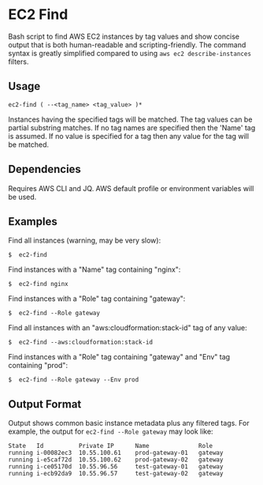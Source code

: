 EC2 Find
========

Bash script to find AWS EC2 instances by tag values and show concise output
that is both human-readable and scripting-friendly. The command syntax is
greatly simplified compared to using `aws ec2 describe-instances` filters.


Usage
-----

```
ec2-find ( --<tag_name> <tag_value> )*
```

Instances having the specified tags will be matched. The tag values can be
partial substring matches. If no tag names are specified then the 'Name' tag is
assumed. If no value is specified for a tag then any value for the tag will be
matched.


Dependencies
------------

Requires AWS CLI and JQ. AWS default profile or environment variables will be
used.


Examples
-------

Find all instances (warning, may be very slow):

    $  ec2-find

Find instances with a "Name" tag containing "nginx":

    $  ec2-find nginx

Find instances with a "Role" tag containing "gateway":

    $  ec2-find --Role gateway

Find all instances with an "aws:cloudformation:stack-id" tag of any value:

    $  ec2-find --aws:cloudformation:stack-id

Find instances with a "Role" tag containing "gateway" and "Env" tag containing
"prod":

    $  ec2-find --Role gateway --Env prod


Output Format
-------------

Output shows common basic instance metadata plus any filtered tags. For
example, the output for `ec2-find --Role gateway` may look like:

```
State   Id          Private IP      Name              Role
running i-00082ec3  10.55.100.61    prod-gateway-01   gateway
running i-e5caf72d  10.55.100.62    prod-gateway-02   gateway
running i-ce05170d  10.55.96.56     test-gateway-01   gateway
running i-ecb92da9  10.55.96.57     test-gateway-02   gateway
```
